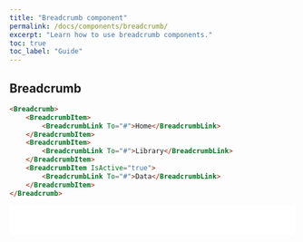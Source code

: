```yaml
---
title: "Breadcrumb component"
permalink: /docs/components/breadcrumb/
excerpt: "Learn how to use breadcrumb components."
toc: true
toc_label: "Guide"
---
```


## Breadcrumb

```html
<Breadcrumb>
    <BreadcrumbItem>
        <BreadcrumbLink To="#">Home</BreadcrumbLink>
    </BreadcrumbItem>
    <BreadcrumbItem>
        <BreadcrumbLink To="#">Library</BreadcrumbLink>
    </BreadcrumbItem>
    <BreadcrumbItem IsActive="true">
        <BreadcrumbLink To="#">Data</BreadcrumbLink>
    </BreadcrumbItem>
</Breadcrumb>
```

<iframe class="frame" src="/examples/elements/breadcrumb/" frameborder="0" scrolling="no" style="width:100%;height:50px;"></iframe>
